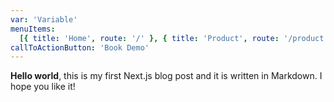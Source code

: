 ```yaml
---
var: 'Variable'
menuItems:
  [{ title: 'Home', route: '/' }, { title: 'Product', route: '/product' }, { title: 'Dialogue', route: '/dialogue' }, { title: 'About', route: '/about' } ]
callToActionButton: 'Book Demo'
---
```


**Hello world**, this is my first Next.js blog post and it is written in Markdown.
I hope you like it!

